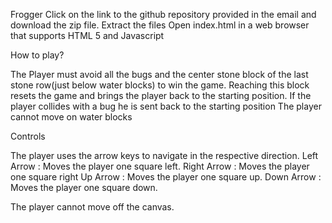 Frogger
Click on the link to the github repository provided in the email and download the zip file.
Extract the files
Open index.html in a web browser that supports HTML 5 and Javascript

How to play?

The Player must avoid all the bugs and the center stone block of the last stone row(just below water blocks) to win the game.
Reaching this block resets the game and brings the player back to the starting position.
If the player collides with a bug he is sent back to the starting position
The player cannot move on water blocks

Controls

The player uses the arrow keys to navigate in the respective direction.
Left Arrow : Moves the player one square left.
Right Arrow : Moves the player one square right
Up Arrow : Moves the player one square up.
Down Arrow : Moves the player one square down.

The player cannot move off the canvas.

